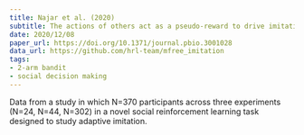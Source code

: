 ```yaml
---
title: Najar et al. (2020)
subtitle: The actions of others act as a pseudo-reward to drive imitation in the context of social reinforcement learning
date: 2020/12/08
paper_url: https://doi.org/10.1371/journal.pbio.3001028
data_url: https://github.com/hrl-team/mfree_imitation
tags:
- 2-arm bandit
- social decision making
---
```


Data from a study in which N=370 participants across three experiments (N=24, N=44, N=302) in a novel social reinforcement learning task designed to study adaptive imitation.
